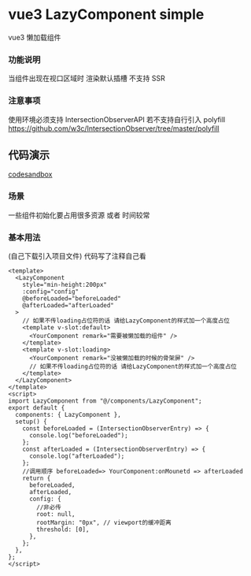 # vue3 LazyComponent simple

vue3 懒加载组件

### 功能说明

当组件出现在视口区域时 渲染默认插槽 不支持 SSR

### 注意事项

使用环境必须支持 IntersectionObserverAPI 若不支持自行引入 polyfill
https://github.com/w3c/IntersectionObserver/tree/master/polyfill

## 代码演示

[codesandbox](https://codesandbox.io/s/lazy-load-culi9?file=/src/App.vue:433-447)

### 场景

一些组件初始化要占用很多资源 或者 时间较常

### 基本用法

(自己下载引入项目文件) 代码写了注释自己看

```vue
<template>
  <LazyComponent
    style="min-height:200px"
    :config="config"
    @beforeLoaded="beforeLoaded"
    @afterLoaded="afterLoaded"
  >
    // 如果不传loading占位符的话 请给LazyComponent的样式加一个高度占位
    <template v-slot:default>
      <YourComponent remark="需要被懒加载的组件" />
    </template>
    <template v-slot:loading>
      <YourComponent remark="没被懒加载的时候的骨架屏" />
      // 如果不传loading占位符的话 请给LazyComponent的样式加一个高度占位
    </template>
  </LazyComponent>
</template>
<script>
import LazyComponent from "@/components/LazyComponent";
export default {
  components: { LazyComponent },
  setup() {
    const beforeLoaded = (IntersectionObserverEntry) => {
      console.log("beforeLoaded");
    };
    const afterLoaded = (IntersectionObserverEntry) => {
      console.log("afterLoaded");
    };
    //调用顺序 beforeLoaded=> YourComponent:onMounetd => afterLoaded
    return {
      beforeLoaded,
      afterLoaded,
      config: {
        //非必传
        root: null,
        rootMargin: "0px", // viewport的缓冲距离
        threshold: [0],
      },
    };
  },
};
</script>
```
